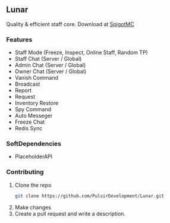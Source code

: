 ## Lunar

Quality & efficient staff core.
Download at [SpigotMC](https://www.spigotmc.org/resources/116639/)

### Features

- Staff Mode (Freeze, Inspect, Online Staff, Random TP)
- Staff Chat (Server / Global)
- Admin Chat (Server / Global)
- Owner Chat (Server / Global)
- Vanish Command
- Broadcast
- Report
- Request
- Inventory Restore
- Spy Command
- Auto Messeger
- Freeze Chat
- Redis Sync
  <br>

### SoftDependencies

- PlaceholderAPI

### Contributing

1. Clone the repo
   ```sh
   git clone https://github.com/PulsirDevelopment/Lunar.git
   ```
2. Make changes
3. Create a pull request and write a description.

   
